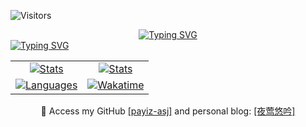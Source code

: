 <p><img src="https://komarev.com/ghpvc/?username=payiz-asj&color=blue&style=flat&label=PROFILE+VISITORS" alt="Visitors"></p>

<div align="center">
  <a href="#">
    <img src="https://readme-typing-svg.demolab.com?font=Ribeye&size=40&pause=100&duration=500&repeat=false&color=8704F7&center=true&width=800&height=80&lines=%F0%9F%A4%96+Access+Granted+..." alt="Typing SVG" />
  </a>
  
</div>

<a href="#">
<img src="https://readme-typing-svg.demolab.com?font=JetBrains+Mono&size=30&duration=200&pause=50&color=000000&multiline=true&repeat=false&width=1600&height=800&lines=++++;%24+whoami;payiz-asj;%24+cd+%2Fhome%2Fpayiz-asj++%26%26+ls+-a;.+..+.cover+.mission+.ops.log+.patch.sh+.stats+.langs+.wakaTime+.%E4%BF%AE%E4%BB%99;%24+cat+.cover;IDENTITY%3A+payiz-asj;CLEARANCE%3A+Software+Engineer;MOTTO%3A+Optimistic+and+driven.;%24+cat+.mission;-+STACK%3A+ASP.NET+Core+8.0+%7C+Vue+3+%7C+Full-Stack+Architecture;-+TARGET%3A+Enterprise+PLM%2FERP+Platforms;-+OBJECTIVE%3A+Infiltrate+and+modernize+legacy+enterprise+systems.;%24+tail+-f+.ops.log;OPERATION%3A+Buzzer-Beater.exe+%E2%86%92+Status%3A+EXECUTING+(Target%3A+Basketball+Net);ENCRYPTED%3A+Signal%3DMUSIC+%E2%86%92+Key+Updated.+Focus+Amplification+at+92%25;MISSION%3A+Code+%E2%87%92+System+Override+%E2%86%92+Phase+1%3A+Stack+Deployment+Initiated;%24+.%2Fpatch.sh;%3E%3E%3E+REALITY+PATCH+APPLIED.;%3E%3E%3E+%E9%81%93%EF%BC%8C%E5%B7%B2%E7%BC%96%E8%AF%91%E3%80%82;%24+cat+.%E4%BF%AE%E4%BB%99;%E6%89%A7%E7%A0%81%E4%B9%A6%E5%BF%83%E7%AE%93%EF%BC%8C%E6%8E%8C%E6%A0%88%E5%AE%88%E5%B8%B8%E5%BA%8F" alt="Typing SVG" />
</a>


<div align="center">
  <table>
    <tr>
      <td align="center"><a href="#"><img src="https://github-immortality.vercel.app/api?username=payiz-asj" alt="Stats" /></a></td>
      <td align="center"><a href="#"><img src="https://github-readme-stats.vercel.app/api?username=payiz-asj&hide=issues&show_icons=true&count_private=true&include_all_commits=true&line_height=21&custom_title=GitHub&nbsp;Stats&theme=dark" alt="Stats" /></a></td>
    </tr>
    <tr>
      <td align="center"><a href="#"><img src="https://github-readme-stats.vercel.app/api/top-langs/?username=payiz-asj&hide_title=1&hide=kotlin&langs_count=8&line_height=27&size_weight=0.5&count_weight=0.5&layout=compact&custom_title=Favorite&nbsp;Languages&theme=dark" alt="Languages" /></a></td>
      <td align="center"><a href="https://wakatime.com/@aa985317-0180-483d-800f-758d9a50f742" target="_blank"><img src="https://github-readme-stats.vercel.app/api/wakatime?username=aa985317-0180-483d-800f-758d9a50f742&layout=compact&theme=dark" alt="Wakatime" /></a></td>
    </tr>
  </table>
</div>



<p align="center">
  💬 Access my GitHub <a href="https://github.com/payiz-asj">[payiz-asj]</a> and personal blog: <a href="https://payiz.space">[夜莺悠吟]</a>
</p>
